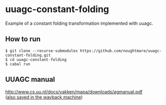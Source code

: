 # uuagc-constant-folding
Example of a constant folding transformation implemented with uuagc.

## How to run
```
$ git clone --recurse-submodules https://github.com/noughtmare/uuagc-constant-folding.git
$ cd uuagc-constant-folding
$ cabal run
```

## UUAGC manual

http://www.cs.uu.nl/docs/vakken/mapa/downloads/agmanual.pdf  
([also saved in the wayback machine](http://web.archive.org/web/20200803120122/http://www.cs.uu.nl/docs/vakken/mapa/downloads/agmanual.pdf))
